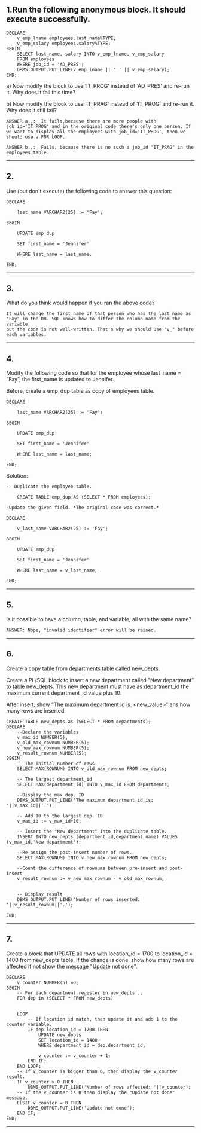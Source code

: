 ## 1.Run the following anonymous block. It should execute successfully.

    DECLARE
        v_emp_lname employees.last_name%TYPE;
        v_emp_salary employees.salary%TYPE;
    BEGIN
        SELECT last_name, salary INTO v_emp_lname, v_emp_salary
        FROM employees
        WHERE job_id = 'AD_PRES';
        DBMS_OUTPUT.PUT_LINE(v_emp_lname || ' ' || v_emp_salary);
    END;

a) Now modify the block to use ‘IT_PROG’ instead of ‘AD_PRES’ and re-run it. Why does it fail this time?

b) Now modify the block to use ‘IT_PRAG’ instead of ‘IT_PROG’ and re-run it. Why does it still fail?

    ANSWER a.,:  It fails,because there are more people with job_id='IT_PROG' and in the original code there's only one person. If we want to display all the employees with job_id='IT_PROG', then we should use a FOR LOOP.

    ANSWER b.,:  Fails, because there is no such a job_id "IT_PRAG" in the employees table.

---

## 2. 
Use (but don't execute) the following code to answer this question:

    DECLARE

        last_name VARCHAR2(25) := 'Fay';

    BEGIN

        UPDATE emp_dup

        SET first_name = 'Jennifer'

        WHERE last_name = last_name;

    END;

---

## 3.
What do you think would happen if you ran the above code?

    It will change the first_name of that person who has the last_name as "Fay" in the DB. SQL knows how to differ the column name from the variable, 
    but the code is not well-written. That's why we should use "v_" before each variables.

---

## 4.
Modify the following code so that for the employee whose last_name = ”Fay”, the first_name is updated to Jennifer.

Before, create a emp_dup table as copy of employees table.

    DECLARE

        last_name VARCHAR2(25) := 'Fay';

    BEGIN

        UPDATE emp_dup

        SET first_name = 'Jennifer'

        WHERE last_name = last_name;

    END;
    
Solution:

    -- Duplicate the employee table.

        CREATE TABLE emp_dup AS (SELECT * FROM employees);

    -Update the given field. *The original code was correct.*

    DECLARE

        v_last_name VARCHAR2(25) := 'Fay';

    BEGIN

        UPDATE emp_dup

        SET first_name = 'Jennifer'

        WHERE last_name = v_last_name;

    END;

---

## 5. 
Is it possible to have a column, table, and variable, all with the same name?

    ANSWER: Nope, "invalid identifier" error will be raised.

---

## 6. 
Create a copy table from departments table called new_depts.

Create a PL/SQL block to insert a new department called "New department" to table new_depts. This new department must have as department_id the maximum current department_id value plus 10.

After insert, show "The maximum department id is: <new_value>" ans how many rows are inserted.

    CREATE TABLE new_depts as (SELECT * FROM departments);
    DECLARE
        --Declare the variables
        v_max_id NUMBER(5);
        v_old_max_rownum NUMBER(5);
        v_new_max_rownum NUMBER(5);
        v_result_rownum NUMBER(5);
    BEGIN
        -- The initial number of rows.
        SELECT MAX(ROWNUM) INTO v_old_max_rownum FROM new_depts;

        -- The largest department_id
        SELECT MAX(department_id) INTO v_max_id FROM departments;
        
        --Display the max dep. ID    
        DBMS_OUTPUT.PUT_LINE('The maximum department id is: '||v_max_id||'.');
        
        -- Add 10 to the largest dep. ID
        v_max_id := v_max_id+10;

        -- Insert the "New department" into the duplicate table.
        INSERT INTO new_depts (department_id,department_name) VALUES (v_max_id,'New department');

        --Re-assign the post-insert number of rows.
        SELECT MAX(ROWNUM) INTO v_new_max_rownum FROM new_depts;
        
        --Count the difference of rownums between pre-insert and post-insert
        v_result_rownum := v_new_max_rownum - v_old_max_rownum;


        -- Display result
        DBMS_OUTPUT.PUT_LINE('Number of rows inserted: '||v_result_rownum||'.');

    END;

---

## 7. 
Create a block that UPDATE all rows with location_id = 1700 to location_id = 1400 from new_depts table.
If the change is done, show how many rows are affected if not show the message "Update not done".

    DECLARE
        v_counter NUMBER(5):=0;
    BEGIN
        -- For each department register in new_depts...
        FOR dep in (SELECT * FROM new_depts)


        LOOP
            -- If location id match, then update it and add 1 to the counter variable.
            IF dep.location_id = 1700 THEN
                UPDATE new_depts
                SET location_id = 1400
                WHERE department_id = dep.department_id;
                
                v_counter := v_counter + 1;
            END IF;
        END LOOP;
        -- If v_counter is bigger than 0, then display the v_counter result.
        IF v_counter > 0 THEN
            DBMS_OUTPUT.PUT_LINE('Number of rows affected: '||v_counter);
        -- If the v_counter is 0 then display the "Update not done" message.
        ELSIF v_counter = 0 THEN
            DBMS_OUTPUT.PUT_LINE('Update not done');
        END IF;
    END;

---
